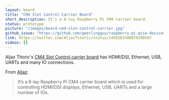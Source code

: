 ```yaml
---
layout: board
title: "CM4 Slot Control Carrier Board"
short_description: It’s a 6-lay Raspberry Pi CM4 carrier board.
status: prototype
picture: "/images/board-cm4-slot-control-carrier.jpg"
github_issue: "https://github.com/geerlingguy/raspberry-pi-pcie-devices/issues/304"
link: https://twitter.com/AljazTitoric/status/1459283348879298567
videos: []
---
```

Aljaz Titoric's [CM4 Slot Control carrier board](https://twitter.com/AljazTitoric/status/1459283348879298567) has HDMI/DSI, Ethernet, USB, UARTs and many IO connections.

From [Aljaz](https://twitter.com/AljazTitoric):
> It’s a 6-lay Raspberry Pi CM4 carrier board which is used for controlling HDMI/DSI displays, Ethernet, USB, UARTs and a large number of IOs.
